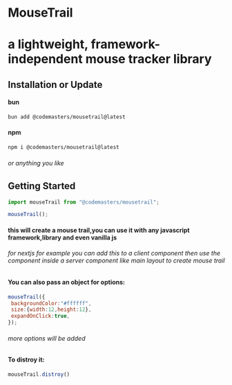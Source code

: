 # MouseTrail

# a lightweight, framework-independent mouse tracker library

## Installation or Update

#### bun

```sh
bun add @codemasters/mousetrail@latest
```
#### npm
```sh
npm i @codemasters/mousetrail@latest
```
###### or anything you like
## Getting Started
```js
import mouseTrail from "@codemasters/mousetrail";

mouseTrail(); 
```
#### this will create a mouse trail,you can use it with any javascript framework,library and even vanilla js
###### for nextjs for example you can add this to a client component then use the component inside a server component like main layout to create mouse trail

#### You can also pass an object for options:
```js
mouseTrail({
 backgroundColor:"#ffffff",
 size:{width:12,height:12},
 expandOnClick:true,
});
```
###### more options will be added

#### To distroy it:
```js
mouseTrail.distroy()
```
